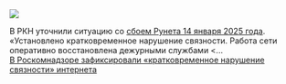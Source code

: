 <!--2025-01-14 15:18:32-->
<div class="yb">
  <div class="rss smaller1 habr"><img src="https://habrastorage.org/getpro/habr/upload_files/d15/e0c/d70/d15e0cd70894dbf490c15f857f089185.jpg" /><p>В&nbsp;РКН уточнили ситуацию со <a href="https://habr.com/ru/news/873606/" rel="noopener noreferrer nofollow">сбоем Рунета 14&nbsp;января 2025&nbsp;года</a>. «Установлено кратковременное нарушение связности. Работа сети оперативно восстановлена дежурными службами <... <br><a class="light" href="https://habr.com/ru/news/873630/?utm_source=habrahabr&utm_medium=rss&utm_campaign=873630">В Роскомнадзоре зафиксировали «кратковременное нарушение связности» интернета</a></div>
</div>

